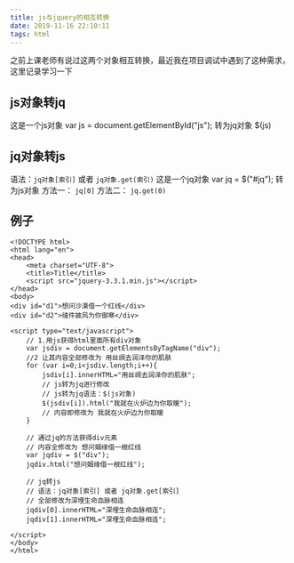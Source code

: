 ```yaml
---
title: js与jquery的相互转换
date: 2019-11-16 22:10:11
tags: html
---
```

之前上课老师有说过这两个对象相互转换，最近我在项目调试中遇到了这种需求，这里记录学习一下
<!--more-->
## js对象转jq
这是一个js对象
var js = document.getElementById("js");
转为jq对象
$(js)
## jq对象转js
语法：`jq对象[索引]` 或者 `jq对象.get(索引)`
这是一个jq对象
var jq = $("#jq");
转为js对象
方法一：
`jq[0]`
方法二：
`jq.get(0)`
## 例子
```
<!DOCTYPE html>
<html lang="en">
<head>
    <meta charset="UTF-8">
    <title>Title</title>
    <script src="jquery-3.3.1.min.js"></script>
</head>
<body>
<div id="d1">想问沙漠借一个红线</div>
<div id="d2">缝件披风为你御寒</div>

<script type="text/javascript">
    // 1.用js获得html里面所有div对象
    var jsdiv = document.getElementsByTagName("div");
    //2 让其内容全部修改为 用丝绸去润泽你的肌肤
    for (var i=0;i<jsdiv.length;i++){
        jsdiv[i].innerHTML="用丝绸去润泽你的肌肤";
        // js转为jq进行修改
        // js转为jq语法：$(js对象)
        $(jsdiv[i]).html("我就在火炉边为你取暖");
        // 内容即修改为 我就在火炉边为你取暖
    }

    // 通过jq的方法获得div元素
    // 内容全修改为 想问姻缘借一根红线
    var jqdiv = $("div");
    jqdiv.html("想问姻缘借一根红线");

    // jq转js
    // 语法：jq对象[索引] 或者 jq对象.get[索引]
    // 全部修改为深埋生命血脉相连
    jqdiv[0].innerHTML="深埋生命血脉相连";
    jqdiv[1].innerHTML="深埋生命血脉相连";

</script>
</body>
</html>
```